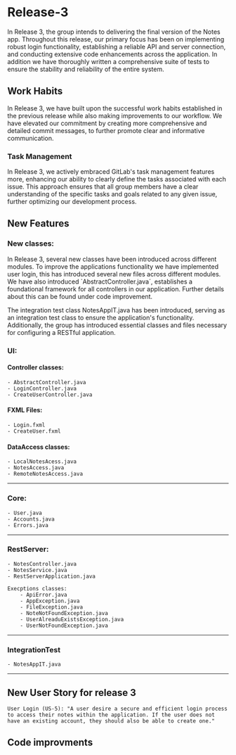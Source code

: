 # Release-3
In Release 3, the group intends to delivering the final version of the Notes app. Throughout this release, our primary focus has been on implementing robust login functionality, establishing a reliable API and server connection, and conducting extensive code enhancements across the application. In addition we have thoroughly written a comprehensive suite of tests to ensure the stability and reliability of the entire system. 

## Work Habits
In Release 3, we have built upon the successful work habits established in the previous release while also making improvements to our workflow. We have elevated our commitment by creating more comprehensive and detailed commit messages, to further promote clear and informative communication. 

### Task Management
In Release 3, we actively embraced GitLab's task management features more, enhancing our ability to clearly define the tasks associated with each issue. This approach ensures that all group members have a clear understanding of the specific tasks and goals related to any given issue, further optimizing our development process.

## New Features 

### New classes:
In Release 3, several new classes have been introduced across different modules. To improve the applications functionality we have implemented user login, this has introduced several new files across different modules. We have also introduced `AbstractController.java´, establishes a foundational framework for all controllers in our application. Further details about this can be found under code improvement.

The integration test class NotesAppIT.java has been introduced, serving as an integration test class to ensure the application's functionality. Additionally, the group has introduced essential classes and files necessary for configuring a RESTful application.

### UI: 

#### Controller classes:
``````
- AbstractController.java
- LoginController.java
- CreateUserController.java
``````
#### FXML Files:
```
- Login.fxml
- CreateUser.fxml
```

#### DataAccess classes:
```
- LocalNotesAcess.java
- NotesAccess.java
- RemoteNotesAccess.java
```
___
### Core:
```
- User.java
- Accounts.java
- Errors.java
```
___
### RestServer:
```
- NotesController.java
- NotesService.java
- RestServerApplication.java

Execptions classes:
    - ApiError.java
    - AppException.java
    - FileException.java
    - NoteNotFoundException.java
    - UserAlreaduExistsException.java
    - UserNotFoundException.java
```
___
### IntegrationTest
```
- NotesAppIT.java
```
___


## New User Story for release 3 
```
User Login (US-5): "A user desire a secure and efficient login process to access their notes within the application. If the user does not have an existing account, they should also be able to create one."
```

## Code improvments 
